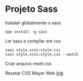 # Projeto Sass

Instalar globalmente o sass

```console
npm install -g sass
```

Ler sass e compilar em css

```console
sass style.scss:style.css
sass style.scss:style.css --watch
```

Criar arquivo reset.css

Resetar CSS Meyer Web
[link](https://meyerweb.com/eric/tools/css/reset/reset.css)

```console

```

```console

```

```console

```

```console

```

```console

```

```console

```

```console

```

```console

```

```console

```

```console

```

```console

```
